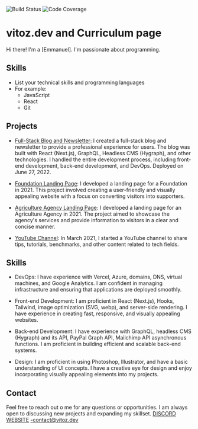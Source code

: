 ![Build Status](https://img.shields.io/travis/{OWNER}/{REPO}.svg)
![Code Coverage](https://img.shields.io/codecov/c/github/{OWNER}/{REPO}.svg)
# vitoz.dev and Curriculum page

Hi there! I'm a [Emmanuel]. I'm passionate about programming.

## Skills
- List your technical skills and programming languages
- For example:
  - JavaScript
  - React
  - Git

## Projects

- [Full-Stack Blog and Newsletter](https://blog-newsletter-link): I created a full-stack blog and newsletter to provide a professional experience for users. The blog was built with React (Next.js), GraphQL, Headless CMS (Hygraph), and other technologies. I handled the entire development process, including front-end development, back-end development, and DevOps. Deployed on June 27, 2022.

- [Foundation Landing Page](https://foundation-landing-page-link): I developed a landing page for a Foundation in 2021. This project involved creating a user-friendly and visually appealing website with a focus on converting visitors into supporters.

- [Agriculture Agency Landing Page](https://agriculture-agency-landing-page-link): I developed a landing page for an Agriculture Agency in 2021. The project aimed to showcase the agency's services and provide information to visitors in a clear and concise manner.

- [YouTube Channel](https://youtube.com/channel/channel-link): In March 2021, I started a YouTube channel to share tips, tutorials, benchmarks, and other content related to tech fields.

## Skills

- DevOps: I have experience with Vercel, Azure, domains, DNS, virtual machines, and Google Analytics. I am confident in managing infrastructure and ensuring that applications are deployed smoothly.

- Front-end Development: I am proficient in React (Next.js), Hooks, Tailwind, image optimization (SVG, webp), and server-side rendering. I have experience in creating fast, responsive, and visually appealing websites.

- Back-end Development: I have experience with GraphQL, headless CMS (Hygraph) and its API, PayPal Graph API, Mailchimp API asynchronous functions. I am proficient in building efficient and scalable back-end systems.

- Design: I am proficient in using Photoshop, Illustrator, and have a basic understanding of UI concepts. I have a creative eye for design and enjoy incorporating visually appealing elements into my projects.

## Contact

Feel free to reach out o me for any questions or opportunities. I am always open to discussing new projects and expanding my skillset.
[DISCORD](https://discord.gg/ZGZuf2dBzf)
[WEBSITE](https://www.vitoz.dev/about)
-contact@vitoz.dev
